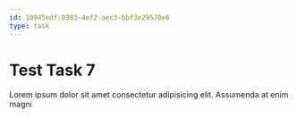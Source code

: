 ```yaml
---
id: 10945edf-9383-4ef2-aec3-bbf3e29570e6
type: task
---
```


# Test Task 7

Lorem ipsum dolor sit amet consectetur adipisicing elit. Assumenda at enim magni